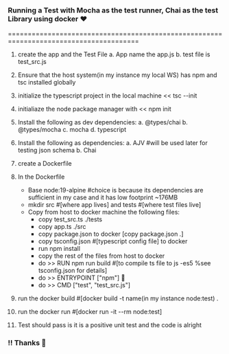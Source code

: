 ### Running a Test with Mocha as the test runner, Chai as the test Library using docker :heart:

=======================================================================================

1. create the app and the Test File
   a. App name the app.js
   b. test file is test_src.js
2. Ensure that the host system(in my instance my local WS) has npm and tsc installed globally
3. initialize the typescript project in the local machine << tsc --init
4. initialiaze the node package manager with << npm init
5. Install the following as dev dependencies:
   a. @types/chai
   b. @types/mocha
   c. mocha
   d. typescript
6. Install the following as dependencies:
   a. AJV #will be used later for testing json schema
   b. Chai

7. create a Dockerfile

8. In the Dockerfile
   - Base node:19-alpine #choice is because its dependencies are sufficient in my case and it has low footprint ~176MB
   - mkdir src #[where app lives] and tests #[where test files live]
   - Copy from host to docker machine the following files:
     - copy test_src.ts ./tests
     - copy app.ts ./src
     - copy package.json to docker [copy package.json .]
     - copy tsconfig.json #[typescript config file] to docker
     - run npm install
     - copy the rest of the files from host to docker
     - do >> RUN npm run build #[to compile ts file to js -es5 %see tsconfig.json for details]
     - do >> ENTRYPOINT ["npm"] :crossed_fingers:
     - do >> CMD ["test", "test_src.js"]
9. run the docker build #[docker build -t name(in my instance node:test) .
10. run the docker run #[docker run -it --rm node:test]
11. Test should pass is it is a positive unit test and the code is alright

### !! Thanks :love_you_gesture:
